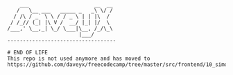         ___                     __  __
       /   \__ ___   _____ _   _\ \/ /
      / /\ / _` \ \ / / _ \ | | |\  /
     / /_// (_| |\ V /  __/ |_| |/  \
    /___,' \__,_| \_/ \___|\__, /_/\_\
                           |___/      
    -----------------------------------

    # END OF LIFE
    This repo is not used anymore and has moved to https://github.com/daveyx/freecodecamp/tree/master/src/frontend/10_simongame

